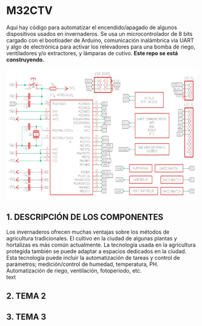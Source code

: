 # M32CTV

<div>Aquí hay código para automatizar el encendido/apagado de algunos dispositivos usados en invernaderos. Se usa un microcontrolador de 8 bits cargado con el bootloader de Arduino, comunicación inalámbrica via UART y algo de electrónica para activar los relevadores para una bomba de riego, ventiladores y/o extractores, y lámparas de cutivo. <b>Este repo se está construyendo.</b></div>
<br>
<div align="center"><img src="./src/R9-46W.png" alt="imagen" width="675" height="345"/><br></div>

## 1. DESCRIPCIÓN DE LOS COMPONENTES
<div>Los invernaderos ofrecen muchas ventajas sobre los métodos de agricultura tradicionales. El cultivo en la ciudad de algunas plantas y hortalizas es más común actualmente. La tecnología usada en la agricultura protegida también se puede adaptar a espacios dedicados en la ciudad. Esta tecnología puede incluir la automatización de tareas y control de parámetros; medición/control de humedad, temperatura, PH. Automatización de riego, ventilación, fotoperiodo, etc.
<br>
text</div>

## 2. TEMA 2
## 3. TEMA 3

